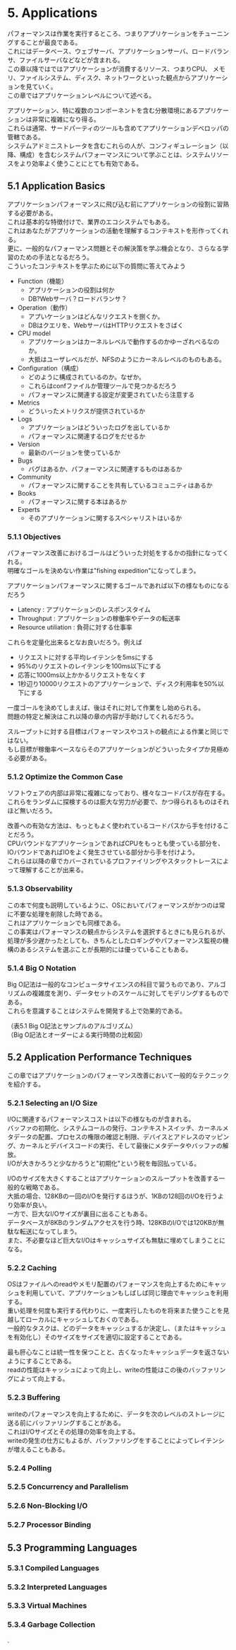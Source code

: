 # 5. Applications
パフォーマンスは作業を実行するところ、つまりアプリケーションをチューニングすることが最良である。  
これにはデータベース、ウェブサーバ、アプリケーションサーバ、ロードバランサ、ファイルサーバなどなどが含まれる。  
この章以降ではではアプリケーションが消費するリソース、つまりCPU、 メモリ、ファイルシステム、ディスク、ネットワークといった観点からアプリケーションを見ていく。  
この章ではアプリケーションレベルについて述べる。  

アプリケーション、特に複数のコンポーネントを含む分散環境にあるアプリケーションは非常に複雑になり得る。  
これらは通常、サードパーティのツールも含めてアプリケーションデベロッパの管轄である。  
システムアドミニストレータを含むこれらの人が、コンフィギュレーション（以降、構成）を含むシステムパフォーマンスについて学ぶことは、システムリソースをより効率よく使うことにとても有効である。  

## 5.1 Application Basics

アプリケーションパフォーマンスに飛び込む前にアプリケーションの役割に習熟する必要がある。  
これは基本的な特徴付けで、業界のエコシステムでもある。  
これはあなたがアプリケーションの活動を理解するコンテキストを形作ってくれる。  
更に、一般的なパフォーマンス問題とその解決策を学ぶ機会となり、さらなる学習のための手法となるだろう。  
こういったコンテキストを学ぶために以下の質問に答えてみよう

- Function（機能）
  - アプリケーションの役割は何か
  - DB?Webサーバ？ロードバランサ？
- Operation（動作）
  - アプいケーションはどんなリクエストを捌くか。
  - DBはクエリを、WebサーバはHTTPリクエストをさばく
- CPU model
  - アプリケーションはカーネルレベルで動作するのかゆーざれべるなのか。
  - 大抵はユーザレベルだが、NFSのようにカーネルレベルのものもある。
- Configuration（構成）
  - どのように構成されているのか。なぜか。
  - これらはconfファイルか管理ツールで見つかるだろう
  - パフォーマンスに関連する設定が変更されていたら注意する
- Metrics
  - どういったメトリクスが提供されているか
- Logs
  - アプリケーションはどういったログを出しているか
  - パフォーマンスに関連するログをだせるか
- Version
  - 最新のバージョンを使っているか
- Bugs
  - バグはあるか、パフォーマンスに関連するものはあるか
- Community
  - パフォーマンスに関することを共有しているコミュニティはあるか
- Books
  - パフォーマンスに関する本はあるか
- Experts
  - そのアプリケーションに関するスペシャリストはいるか


### 5.1.1 Objectives

パフォーマンス改善におけるゴールはどういった対処をするかの指針になってくれる。  
明確なゴールを決めない作業は"fishing expedition"になってしまう。

アプリケーションパフォーマンスに関するゴールであれば以下の様なものになるだろう
- Latency : アプリケーションのレスポンスタイム
- Throughput : アプリケーションの稼働率やデータの転送率
- Resource utiliation : 負荷に対する仕事率

これらを定量化出来るとなお良いだろう。例えば
- リクエストに対する平均レイテンシを5msにする
- 95%のリクエストのレイテンシを100ms以下にする
- 応答に1000ms以上かかるリクエストをなくす
- 1秒辺り10000リクエストのアプリケーションで、ディスク利用率を50%以下にする

一度ゴールを決めてしまえば、後はそれに対して作業をし始められる。  
問題の特定と解決はこれ以降の章の内容が手助けしてくれるだろう。  

スループットに対する目標はパフォーマンスやコストの観点による作業と同じではない。  
もし目標が稼働率ベースならそのアプリケーションがどういったタイプか見極める必要がある。  


### 5.1.2 Optimize the Common Case

ソフトウェアの内部は非常に複雑になっており、様々なコードパスが存在する。  
これらをランダムに探検するのは膨大な労力が必要で、かつ得られるものはそれほど無いだろう。  

改善への有効な方法は、もっともよく使われているコードパスから手を付けることだろう。  
CPUバウンドなアプリケーションであればCPUをもっとも使っている部分を、IOバウンドであればIOをよく発生させている部分から手を付けよう。  
これらは以降の章でカバーされているプロファイリングやスタックトレースによって理解することが出来る。

### 5.1.3 Observability

この本で何度も説明しているように、OSにおいてパフォーマンスがかつのは常に不要な処理を削除した時である。  
これはアプリケーションでも同様である。  
この事実はパフォーマンスの観点からシステムを選択するときにも見られるが、処理が多少遅かったとしても、きちんとしたロギングやパフォーマンス監視の機構のあるシステムを選ぶことが長期的には優っていることもある。


### 5.1.4 Big O Notation

Big O記法は一般的なコンピュータサイエンスの科目で習うものであり、アルゴリズムの複雑度を測り、データセットのスケールに対してモデリングするものである。  
これらを意識することはシステムを開発する上で効果的である。

（表5.1 Big O記法とサンプルのアルゴリズム）  
（Big O記法とオーダーによる実行時間の比較図）  


## 5.2 Application Performance Techniques

この章ではアプリケーションのパフォーマンス改善において一般的なテクニックを紹介する。  


### 5.2.1 Selecting an I/O Size

I/Oに関連するパフォーマンスコストは以下の様なものが含まれる。  
バッファの初期化、システムコールの発行、コンテキストスイッチ、カーネルメタデータの配置、プロセスの権限の確認と制限、デバイスとアドレスのマッピング、カーネルとデバイスコードの実行、そして最後にメタデータやバッファの解放。  
I/Oが大きかろうと少なかろうと"初期化"という税を毎回払っている。

I/Oのサイズを大きくすることはアプリケーションのスループットを改善する一般的な戦略である。  
大抵の場合、128KBの一回のI/Oを発行するほうが、1KBの128回のI/Oを行うより効率が良い。  
一方で、巨大なI/Oサイズが裏目に出ることもある。  
データベースが8KBのランダムアクセスを行う時、128KBのI/Oでは120KBが無駄な転送になってしまう。  
また、不必要なほど巨大なI/Oはキャッシュサイズも無駄に埋めてしまうことになる。


### 5.2.2 Caching

OSはファイルへのreadやメモリ配置のパフォーマンスを向上するためにキャッシュを利用していて、アプリケーションもしばしば同じ理由でキャッシュを利用する。  
重い処理を何度も実行する代わりに、一度実行したものを将来また使うことを見越してローカルにキャッシュしておくのである。  
一般的なタスクは、どのデータをキャッシュするか決定し、（またはキャッシュを有効化し）そのサイズをサイズを適切に設定することである。

最も肝心なことは統一性を保つことと、古くなったキャッシュデータを返さないようにすることである。  
readの性能はキャッシュによって向上し、writeの性能はこの後のバッファリングによって向上する。


### 5.2.3 Buffering

writeのパフォーマンスを向上するために、データを次のレベルのストレージに送る前にバッファリングすることがある。  
これはI/Oサイズとその処理の効率を向上する。  
writeの発生の仕方にもよるが、バッファリングをすることによってレイテンシが増えることもある。

### 5.2.4 Polling



### 5.2.5 Concurrency and Parallelism



### 5.2.6 Non-Blocking I/O



### 5.2.7 Processor Binding





## 5.3 Programming Languages


### 5.3.1 Compiled Languages


### 5.3.2 Interpreted Languages



### 5.3.3 Virtual Machines



### 5.3.4 Garbage Collection












.
